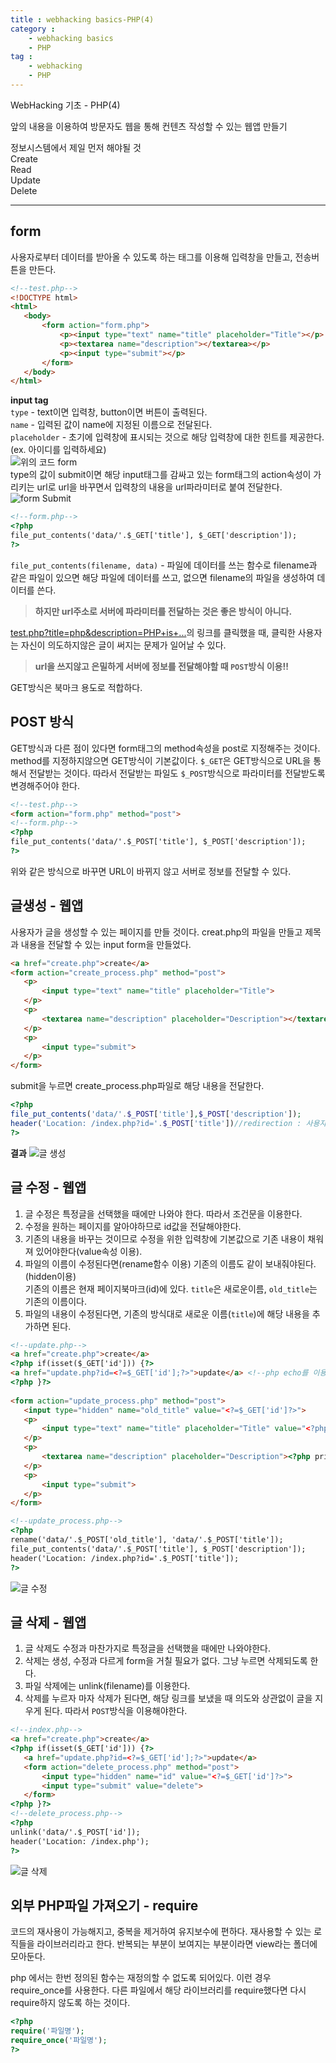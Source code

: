 ```yaml
---
title : webhacking basics-PHP(4)
category :
    - webhacking basics
    - PHP
tag :
    - webhacking
    - PHP
---
```

WebHacking 기초 - PHP(4)

앞의 내용을 이용하여 방문자도 웹을 통해 컨텐츠 작성할 수 있는 웹앱 만들기


정보시스템에서 제일 먼저 해야될 것  
Create  
Read  
Update  
Delete  

---

## form
 사용자로부터 데이터를 받아올 수 있도록 하는 태그를 이용해 입력창을 만들고, 전송버튼을 만든다.

 ```html
 <!--test.php-->
 <!DOCTYPE html>
 <html>
    <body>
        <form action="form.php">
            <p><input type="text" name="title" placeholder="Title"></p>
            <p><textarea name="description"></textarea></p>
            <p><input type="submit"></p>
        </form>
    </body>
 </html>
 ```

 **input tag**  
 `type` - text이면 입력창, button이면 버튼이 출력된다.  
 `name` - 입력된 값이 name에 지정된 이름으로 전달된다.  
 `placeholder` - 초기에 입력창에 표시되는 것으로 해당 입력창에 대한 힌트를 제공한다.(ex. 아이디를 입력하세요)  
 ![위의 코드 form](/TIL/assets/images/form.PNG)  
 type의 값이 submit이면 해당 input태그를 감싸고 있는 form태그의 action속성이 가리키는 url로 url을 바꾸면서 입력창의 내용을 url파라미터로 붙여 전달한다.  
 ![form Submit](/TIL/assets/images/formSubmit.PNG)

 ```html
 <!--form.php-->
 <?php
 file_put_contents('data/'.$_GET['title'], $_GET['description']);
 ?>
 ```

 `file_put_contents(filename, data)` - 파일에 데이터를 쓰는 함수로 filename과 같은 파일이 있으면 해당 파일에 데이터를 쓰고, 없으면 filename의 파일을 생성하여 데이터를 쓴다.

 > **하지만 url주소로 서버에 파라미터를 전달하는 것은 좋은 방식이 아니다.**
 
 [test.php?title=php&description=PHP+is+...](test.php?title=php&description=PHP+is+...)의 링크를 클릭했을 때, 클릭한 사용자는 자신이 의도하지않은 글이 써지는 문제가 일어날 수 있다.

 >**url을 쓰지않고 은밀하게 서버에 정보를 전달해야할 때 `POST`방식 이용!!**

 GET방식은 북마크 용도로 적합하다.


## POST 방식
 GET방식과 다른 점이 있다면 form태그의 method속성을 post로 지정해주는 것이다. method를 지정하지않으면 GET방식이 기본값이다. `$_GET`은 GET방식으로 URL을 통해서 전달받는 것이다. 따라서 전달받는 파일도 `$_POST`방식으로 파라미터를 전달받도록 변경해주어야 한다.

 ```html
 <!--test.php-->
 <form action="form.php" method="post">
 <!--form.php-->
 <?php
 file_put_contents('data/'.$_POST['title'], $_POST['description']);
 ?>
 ```

 위와 같은 방식으로 바꾸면 URL이 바뀌지 않고 서버로 정보를 전달할 수 있다.
 

## 글생성 - 웹앱
 사용자가 글을 생성할 수 있는 페이지를 만들 것이다. creat.php의 파일을 만들고 제목과 내용을 전달할 수 있는 input form을 만들었다.

 ```html
 <a href="create.php">create</a>
 <form action="create_process.php" method="post">
    <p>
        <input type="text" name="title" placeholder="Title">
    </p>
    <p>
        <textarea name="description" placeholder="Description"></textarea>
    </p>
    <p>
        <input type="submit">
    </p>
 </form>
 ```

 submit을 누르면 create_process.php파일로 해당 내용을 전달한다.
 
 ```php
 <?php
 file_put_contents('data/'.$_POST['title'],$_POST['description']);
 header('Location: /index.php?id='.$_POST['title'])//redirection : 사용자를 다른 페이지로 보내는 함수
 ?>
 ```

 **결과**
 ![글 생성](/TIL/assets/images/webapp1.PNG)  


## 글 수정 - 웹앱
 1. 글 수정은 특정글을 선택했을 때에만 나와야 한다. 따라서 조건문을 이용한다.  
 2. 수정을 원하는 페이지를 알아야하므로 id값을 전달해야한다. 
 3. 기존의 내용을 바꾸는 것이므로 수정을 위한 입력창에 기본값으로 기존 내용이 채워져 있어야한다(value속성 이용).
 4. 파일의 이름이 수정된다면(rename함수 이용) 기존의 이름도 같이 보내줘야된다.(hidden이용)  
    기존의 이름은 현재 페이지북마크(id)에 있다. `title`은 새로운이름, `old_title`는 기존의 이름이다.
 5. 파일의 내용이 수정된다면, 기존의 방식대로 새로운 이름(`title`)에 해당 내용을 추가하면 된다.

 ```html
 <!--update.php-->
 <a href="create.php">create</a>
 <?php if(isset($_GET['id'])) {?>
 <a href="update.php?id=<?=$_GET['id'];?>">update</a> <!--php echo를 이용하는 경우 =으로 바꿔줄 수 있음-->
 <?php }?>
        
 <form action="update_process.php" method="post">
    <input type="hidden" name="old_title" value="<?=$_GET['id']?>">
    <p>
        <input type="text" name="title" placeholder="Title" value="<?php print_title();?>">
    </p>
    <p>
        <textarea name="description" placeholder="Description"><?php print_description();?></textarea>
    </p>
    <p>
        <input type="submit">
    </p>
 </form>

 <!--update_process.php-->
 <?php
 rename('data/'.$_POST['old_title'], 'data/'.$_POST['title']);
 file_put_contents('data/'.$_POST['title'], $_POST['description']);
 header('Location: /index.php?id='.$_POST['title']);
 ?>
 ```
 
 ![글 수정](/TIL/assets/images/webapp2.PNG)  



## 글 삭제 - 웹앱
 1. 글 삭제도 수정과 마찬가지로 특정글을 선택했을 때에만 나와야한다.
 2. 삭제는 생성, 수정과 다르게 form을 거칠 필요가 없다. 그냥 누르면 삭제되도록 한다.
 3. 파일 삭제에는 unlink(filename)를 이용한다. 
 4. 삭제를 누르자 마자 삭제가 된다면, 해당 링크를 보냈을 때 의도와 상관없이 글을 지우게 된다. 따라서 `POST`방식을 이용해야한다.

 ```html
 <!--index.php-->
 <a href="create.php">create</a>
 <?php if(isset($_GET['id'])) {?>
    <a href="update.php?id=<?=$_GET['id'];?>">update</a>
    <form action="delete_process.php" method="post">
        <input type="hidden" name="id" value="<?=$_GET['id']?>">
        <input type="submit" value="delete">
    </form>
 <?php }?>
 <!--delete_process.php-->
 <?php
 unlink('data/'.$_POST['id']);
 header('Location: /index.php');
 ?>
 ```

 ![글 삭제](/TIL/assets/images/webapp3.PNG)    
 

## 외부 PHP파일 가져오기 - require
 코드의 재사용이 가능해지고, 중복을 제거하여 유지보수에 편하다. 재사용할 수 있는 로직들을 라이브러리라고 한다. 반복되는 부분이 보여지는 부분이라면 view라는 폴더에 모아둔다.  

 php 에서는 한번 정의된 함수는 재정의할 수 없도록 되어있다. 이런 경우 require_once를 사용한다. 다른 파일에서 해당 라이브러리를 require했다면 다시 require하지 않도록 하는 것이다.

 ```php
 <?php
 require('파일명');
 require_once('파일명');
 ?>
 ```

 